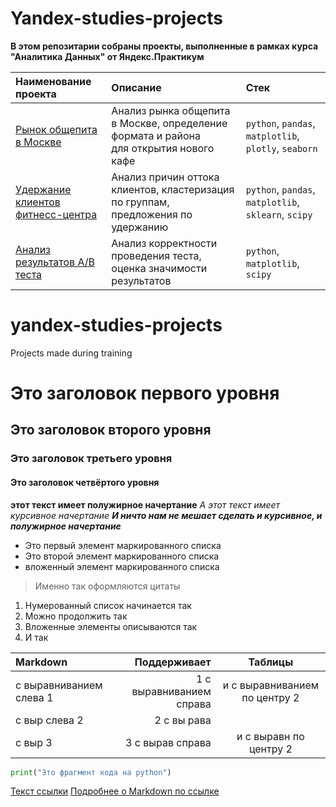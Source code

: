 
# Yandex-studies-projects

**В этом репозитарии собраны проекты, выполненные в рамках курса "Аналитика Данных" от Яндекс.Практикум**

|   Наименование проекта|   Описание|   Стек|
| :------------------------------ | :------------------| :------------------------------------- |
| [Рынок общепита в Москве](https://github.com/markegoldberg/yandex-studies-projects/tree/main/Research%20of%20the%20public%20catering%20market%20in%20Moscow) | Анализ рынка общепита в Москве, определение формата и района<br/>для открытия нового кафе | `python`, `pandas`, `matplotlib`, `plotly`, `seaborn`|
| [Удержание клиентов<br/> фитнесс-центра](https://github.com/markegoldberg/yandex-studies-projects/tree/main/Churn%20Prediction%20for%20Fitness) | Анализ причин оттока клиентов, кластеризация по группам, предложения по удержанию | `python`, `pandas`, `matplotlib`, `sklearn`, `scipy` |
| [Анализ результатов А/В теста](https://github.com/aq2003/Portfolio/tree/main/Analyzing%20Texts) | Анализ корректности проведения теста, оценка значимости результатов | `python`, `matplotlib`, `scipy` |





# yandex-studies-projects
Projects made during training
# Это заголовок первого уровня
## Это заголовок второго уровня
### Это заголовок третьего уровня
#### Это заголовок четвёртого уровня
**этот текст имеет полужирное начертание**
*А этот текст имеет курсивное начертание*
***И ничто нам не мешает сделать и курсивное, и полужирное начертание***
- Это первый элемент маркированного списка
- Это второй элемент маркированного списка
- вложенный элемент маркированного списка
> Именно так оформляются цитаты
1. Нумерованный список начинается так
2. Можно продолжить так
1. Вложенные элементы описываются так
2. И так

| Markdown | Поддерживает | Таблицы |
| :------- | ------------------: |:-------------:|
| с выравниванием слева   1         |               1        с выравниванием справа |       и с выравниванием по центру     2     |
| с выр слева   2         |               2        с вы рава |           |
| с выр 3      |               3        с вырав справа |       и с выравн по центру      2    |
```python
print("Это фрагмент кода на python")
```
[Текст ссылки](адрес://ссылки.здесь "Заголовок ссылки")
[Подробнее о Markdown по ссылке](https://daringfireball.net/projects/markdown/)
